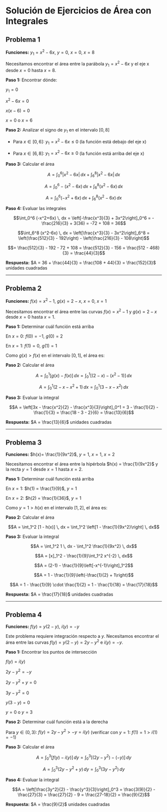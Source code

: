 # Solución de Ejercicios de Área con Integrales

## Problema 1
**Funciones:** $y_1 = x^2-6x$, $y=0$, $x=0$, $x=8$

Necesitamos encontrar el área entre la parábola $y_1 = x^2-6x$ y el eje x desde $x=0$ hasta $x=8$.

**Paso 1:** Encontrar dónde: 

$y_1 = 0$

$x^2-6x = 0$

$x(x-6) = 0$

$x = 0$ o $x = 6$

**Paso 2:** Analizar el signo de $y_1$ en el intervalo $[0,8]$

- Para $x \in [0,6]$: $y_1 = x^2-6x \leq 0$ (la función está debajo del eje x)

- Para $x \in [6,8]$: $y_1 = x^2-6x \geq 0$ (la función está arriba del eje x)

**Paso 3:** Calcular el área

$$A = \int_0^6 |x^2-6x| \, dx + \int_6^8 |x^2-6x| \, dx$$

$$A = \int_0^6 -(x^2-6x) \, dx + \int_6^8 (x^2-6x) \, dx$$

$$A = \int_0^6 (-x^2+6x) \, dx + \int_6^8 (x^2-6x) \, dx$$

**Paso 4:** Evaluar las integrales

$$\int_0^6 (-x^2+6x) \, dx = \left[-\frac{x^3}{3} + 3x^2\right]_0^6 = -\frac{216}{3} + 3(36) = -72 + 108 = 36$$

$$\int_6^8 (x^2-6x) \, dx = \left[\frac{x^3}{3} - 3x^2\right]_6^8 = \left(\frac{512}{3} - 192\right) - \left(\frac{216}{3} - 108\right)$$

$$= \frac{512}{3} - 192 - 72 + 108 = \frac{512}{3} - 156 = \frac{512 - 468}{3} = \frac{44}{3}$$

**Respuesta:** $A = 36 + \frac{44}{3} = \frac{108 + 44}{3} = \frac{152}{3}$ unidades cuadradas

---

## Problema 2
**Funciones:** $f(x) = x^2-1$, $g(x)=2-x$, $x=0$, $x=1$

Necesitamos encontrar el área entre las curvas $f(x) = x^2-1$ y $g(x) = 2-x$ desde $x=0$ hasta $x=1$.

**Paso 1:** Determinar cuál función está arriba

En $x=0$: $f(0) = -1$, $g(0) = 2$

En $x=1$: $f(1) = 0$, $g(1) = 1$

Como $g(x) > f(x)$ en el intervalo $[0,1]$, el área es:

**Paso 2:** Calcular el área

$$A = \int_0^1 [g(x) - f(x)] \, dx = \int_0^1 [(2-x) - (x^2-1)] \, dx$$

$$A = \int_0^1 (2-x-x^2+1) \, dx = \int_0^1 (3-x-x^2) \, dx$$

**Paso 3:** Evaluar la integral

$$A = \left[3x - \frac{x^2}{2} - \frac{x^3}{3}\right]_0^1 = 3 - \frac{1}{2} - \frac{1}{3} = \frac{18 - 3 - 2}{6} = \frac{13}{6}$$

**Respuesta:** $A = \frac{13}{6}$ unidades cuadradas

---

## Problema 3
**Funciones:** $h(x)= \frac{1}{9x^2}$, $y=1$, $x=1$, $x=2$

Necesitamos encontrar el área entre la hipérbola $h(x) = \frac{1}{9x^2}$ y la recta $y=1$ desde $x=1$ hasta $x=2$.

**Paso 1:** Determinar cuál función está arriba

En $x=1$: $h(1) = \frac{1}{9}$, $y=1$

En $x=2$: $h(2) = \frac{1}{36}$, $y=1$

Como $y=1 > h(x)$ en el intervalo $[1,2]$, el área es:

**Paso 2:** Calcular el área

$$A = \int_1^2 [1 - h(x)] \, dx = \int_1^2 \left[1 - \frac{1}{9x^2}\right] \, dx$$

**Paso 3:** Evaluar la integral

$$A = \int_1^2 1 \, dx - \int_1^2 \frac{1}{9x^2} \, dx$$

$$A = [x]_1^2 - \frac{1}{9}\int_1^2 x^{-2} \, dx$$

$$A = (2-1) - \frac{1}{9}\left[-x^{-1}\right]_1^2$$

$$A = 1 - \frac{1}{9}\left(-\frac{1}{2} + 1\right)$$

$$A = 1 - \frac{1}{9} \cdot \frac{1}{2} = 1 - \frac{1}{18} = \frac{17}{18}$$

**Respuesta:** $A = \frac{17}{18}$ unidades cuadradas

---

## Problema 4
**Funciones:** $f(y) = y(2-y)$, $i(y)=-y$

Este problema requiere integración respecto a $y$. Necesitamos encontrar el área entre las curvas $f(y) = y(2-y) = 2y-y^2$ e $i(y) = -y$.

**Paso 1:** Encontrar los puntos de intersección

$f(y) = i(y)$

$2y-y^2 = -y$

$2y-y^2+y = 0$

$3y-y^2 = 0$

$y(3-y) = 0$

$y = 0$ o $y = 3$

**Paso 2:** Determinar cuál función está a la derecha

Para $y \in (0,3)$: $f(y) = 2y-y^2 > -y = i(y)$ (verificar con $y=1$: $f(1)=1 > i(1)=-1$)

**Paso 3:** Calcular el área

$$A = \int_0^3 [f(y) - i(y)] \, dy = \int_0^3 [(2y-y^2) - (-y)] \, dy$$

$$A = \int_0^3 (2y-y^2+y) \, dy = \int_0^3 (3y-y^2) \, dy$$

**Paso 4:** Evaluar la integral

$$A = \left[\frac{3y^2}{2} - \frac{y^3}{3}\right]_0^3 = \frac{3(9)}{2} - \frac{27}{3} = \frac{27}{2} - 9 = \frac{27-18}{2} = \frac{9}{2}$$

**Respuesta:** $A = \frac{9}{2}$ unidades cuadradas

